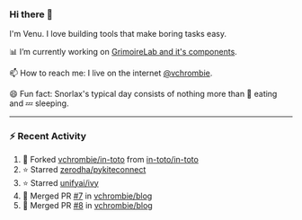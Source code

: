 ### Hi there 👋

I'm Venu. I love building tools that make boring tasks easy.

📊 I’m currently working on [GrimoireLab and it's components](https://chaoss.github.io/grimoirelab).

📫 How to reach me: I live on the internet [@vchrombie](https://www.google.co.in/search?q=vchrombie).

😄 Fun fact: Snorlax's typical day consists of nothing more than :doughnut: eating and :zzz: sleeping.

---

### :zap: Recent Activity

<!--RECENT_ACTIVITY:start-->
1. 🔱 Forked [vchrombie/in-toto](https://github.com/vchrombie/in-toto) from [in-toto/in-toto](https://github.com/in-toto/in-toto)
2. ⭐ Starred [zerodha/pykiteconnect](https://github.com/zerodha/pykiteconnect)
3. ⭐ Starred [unifyai/ivy](https://github.com/unifyai/ivy)
4. 🎉 Merged PR [#7](https://github.com/vchrombie/blog/pull/7) in [vchrombie/blog](https://github.com/vchrombie/blog)
5. 🎉 Merged PR [#8](https://github.com/vchrombie/blog/pull/8) in [vchrombie/blog](https://github.com/vchrombie/blog)
<!--RECENT_ACTIVITY:end-->

<!--
**vchrombie/vchrombie** is a ✨ _special_ ✨ repository because its `README.md` (this file) appears on your GitHub profile.

Here are some ideas to get you started:

- 🔭 I’m currently working on ...
- 🌱 I’m currently learning ...
- 👯 I’m looking to collaborate on ...
- 🤔 I’m looking for help with ...
- 💬 Ask me about ...
- 📫 How to reach me: ...
- 😄 Pronouns: ...
- ⚡ Fun fact: ...
-->

